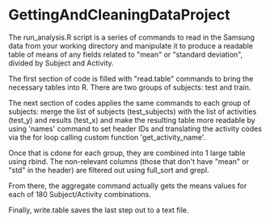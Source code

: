 GettingAndCleaningDataProject
=============================
The run_analysis.R script is a series of commands to read in the Samsung data from your working directory and manipulate it to produce a readable table of means of any fields related to "mean" or "standard deviation", divided by Subject and Activity.

The first section of code is filled with "read.table" commands to bring the necessary tables into R. There are two groups of subjects: test and train. 

The next section of codes applies the same commands to each group of subjects: merge the list of subjects (test_subjects) with the list of activities (test_y) and results (test_x) and make the resulting table more readable by using 'names' command to set header IDs and translating the activity codes via the for loop calling custom function 'get_activity_name'.

Once that is cdone for each group, they are combined into 1 large table using rbind. The non-relevant columns (those that don't have "mean" or "std" in the header) are filtered out using full_sort and grepl.

From there, the aggregate command actually gets the means values for each of 180 Subject/Activity combinations. 

Finally, write.table saves the last step out to a text file. 
